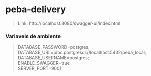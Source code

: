 # peba-delivery

 
> Link: http://localhost:8080/swagger-ui/index.html






### Variaveis de ambiente
>   DATABASE_PASSWORD=postgres;  
    DATABASE_URL=jdbc:postgresql://localhost:5432/peba_local;  
    DATABASE_USERNAME=postgres;  
    ENABLE_SWAGGER=true  
    SERVER_PORT=9001
